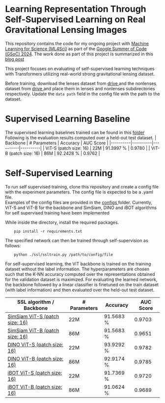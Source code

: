 # Learning Representation Through Self-Supervised Learning on Real Gravitational Lensing Images
This repository contains the code for my ongoing project with <a href = "https://ml4sci.org"> Machine Learning for Science (ML4Sci)</a> as part of the <a href = "https://summerofcode.withgoogle.com/programs/2024">Google Summer of Code (GSoC) 2024</a>. The work done as part of this project is summarized in this <a href="https://iyersreehari.github.io/gsoc24-blog-deeplense-ssl/">blog post</a>

This project focuses on evaluating of self-supervised learning techniques with Transformers utilizing real-world strong gravitational lensing dataset.

Before training, download the lenses dataset from <a href = "https://drive.google.com/drive/folders/1JHEQFgyGedSm0pVfYH66cHmYOqlqm992?usp=sharing"> drive </a> and the nonlenses dataset from <a href = "https://drive.google.com/drive/folders/11vdOCZKp3tt-Ls-1d8xIfoXgyuLmL9S9?usp=sharing"> drive </a> and place them in lenses and nonlenses subdirectories respectively. Update the `data path` field in the config file with the path to the dataset.

# Supervised Learning Baseline
The supervised learning baselines trained can be found in this <a href="https://github.com/iyersreehari/DeepLense_SSL_Sreehari_Iyer/tree/main/working/supervised"> folder </a> <br>
Following is the evaluation results computed over a held-out test dataset. 
| Backbone | # Parameters | Accuracy | AUC Score |
|----------|----------|----------|----------|
| ViT-S (patch size: 16)    | 22M   | 91.3997 %  | 0.9780   |
| ViT-B (patch size: 16)    | 86M   | 92.2428 %  | 0.9762    |

# Self-Supervised Learning 

To run self supervised training, clone this repository and create a config file with the experiment parameters. The config file is expected to be a .yaml file. <br>
Examples of the config files are provided in the <a href="https://github.com/iyersreehari/DeepLense_SSL_Sreehari_Iyer/tree/main/configs"> configs </a> folder.
Currently, ViT-S and ViT-B for the backbone and SimSiam, DINO and iBOT algorithms for self supervised training have been implemented

While inside the directory, install the required packages.

        pip install -r requirements.txt

The specified network can then be trained through self-supervision as follows:

        python ./ssl/ssltrain.py /path/to/config/file

For self-supervised learning, the ViT backbone is trained on the training dataset without the label information. The hyperparameters are chosen such that the K-NN accuracy computed over the representations obtained for the validation dataset is maximized. For evaluating the learned network, the backbone followed by a linear classifier is finetuned on the train dataset (with label information) and then evaluated over the held-out test dataset.<br>

| SSL algorithm / Backbone | # Parameters | Accuracy | AUC Score |
|----------|----------|----------|----------|
|<a href="https://github.com/iyersreehari/DeepLense_SSL_Sreehari_Iyer/tree/main/working/simsiam_vit_small_patch_16"> SimSiam ViT-S (patch size: 16) </a>   | 22M   | 91.5683 %  | 0.9703   |
| <a href="https://github.com/iyersreehari/DeepLense_SSL_Sreehari_Iyer/tree/main/working/simsiam_vit_base_patch_16"> SimSiam ViT-B (patch size: 16) </a>   | 86M   | 91.5683 %  | 0.9651   |
|<a href="https://github.com/iyersreehari/DeepLense_SSL_Sreehari_Iyer/tree/main/working/dino_vit_base-20240716-193405"> DINO ViT-S (patch size: 16) </a>   | 22M   | 93.9292 %  |   0.9782   |
| <a href="https://github.com/iyersreehari/DeepLense_SSL_Sreehari_Iyer/tree/main/working/dino_vit_small-20240716-005817"> DINO ViT-B (patch size: 16) </a>   | 86M   | 92.9174 %  |   0.9785   |
|<a href="https://github.com/iyersreehari/DeepLense_SSL_Sreehari_Iyer/tree/main/working/ibot_vit_small_patch_16"> iBOT ViT-S (patch size: 16) </a>   | 22M   | 91.7369 %  |   0.9720   |
| <a href="https://github.com/iyersreehari/DeepLense_SSL_Sreehari_Iyer/tree/main/working/ibot_vit_base_patch_16"> iBOT ViT-B (patch size: 16) </a>   | 86M   | 91.0624 %  |   0.9689   |



